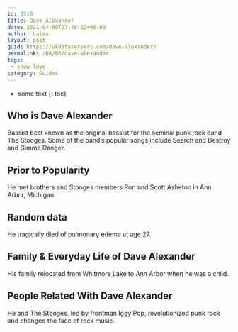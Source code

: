 ```yaml
---
id: 3516
title: Dave Alexander
date: 2021-04-06T07:48:22+00:00
author: Laima
layout: post
guid: https://ukdataservers.com/dave-alexander/
permalink: /04/06/dave-alexander
tags:
 - show love
category: Guides
---
```


* some text
{: toc}


## Who is Dave Alexander
                  
                  
                  
Bassist best known as the original bassist for the seminal punk rock band The Stooges. Some of the band&#8217;s popular songs include Search and Destroy and Gimme Danger.
                  
              
            
              
            
                
                
                
## Prior to Popularity
                  
                  
                  
He met brothers and Stooges members Ron and Scott Asheton in Ann Arbor, Michigan.
                  
              
            
              
            
                
                
                
## Random data
                  
                  
                  
He tragically died of pulmonary edema at age 27.
                  
              
            
              
            
                
                
                
## Family & Everyday Life of Dave Alexander
                  
                  
                  
His family relocated from Whitmore Lake to Ann Arbor when he was a child.
                  
              
            
              
            
                
                
                
## People Related With Dave Alexander
                  
                  
                  
He and The Stooges, led by frontman Iggy Pop, revolutionized punk rock and changed the face of rock music.
                  
              
            
              
            
                
              
            
              
              
            
            
              
            
          
          
          